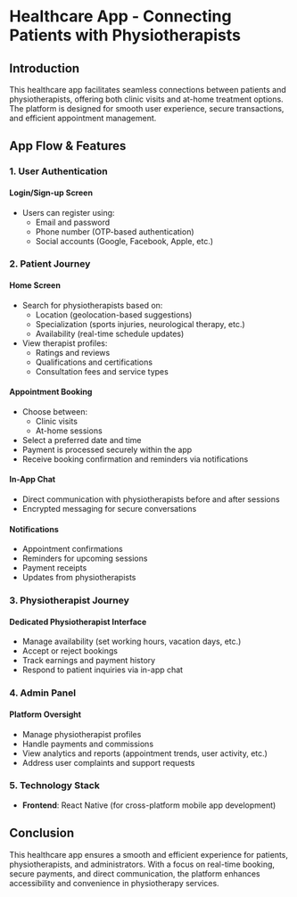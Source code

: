 # Healthcare App - Connecting Patients with Physiotherapists

## Introduction

This healthcare app facilitates seamless connections between patients and physiotherapists, offering both clinic visits and at-home treatment options. The platform is designed for smooth user experience, secure transactions, and efficient appointment management.

## App Flow & Features

### 1. User Authentication

#### Login/Sign-up Screen

- Users can register using:
  - Email and password
  - Phone number (OTP-based authentication)
  - Social accounts (Google, Facebook, Apple, etc.)

### 2. Patient Journey

#### Home Screen

- Search for physiotherapists based on:
  - Location (geolocation-based suggestions)
  - Specialization (sports injuries, neurological therapy, etc.)
  - Availability (real-time schedule updates)
- View therapist profiles:
  - Ratings and reviews
  - Qualifications and certifications
  - Consultation fees and service types

#### Appointment Booking

- Choose between:
  - Clinic visits
  - At-home sessions
- Select a preferred date and time
- Payment is processed securely within the app
- Receive booking confirmation and reminders via notifications

#### In-App Chat

- Direct communication with physiotherapists before and after sessions
- Encrypted messaging for secure conversations

#### Notifications

- Appointment confirmations
- Reminders for upcoming sessions
- Payment receipts
- Updates from physiotherapists

### 3. Physiotherapist Journey

#### Dedicated Physiotherapist Interface

- Manage availability (set working hours, vacation days, etc.)
- Accept or reject bookings
- Track earnings and payment history
- Respond to patient inquiries via in-app chat

### 4. Admin Panel

#### Platform Oversight

- Manage physiotherapist profiles
- Handle payments and commissions
- View analytics and reports (appointment trends, user activity, etc.)
- Address user complaints and support requests

### 5. Technology Stack

- **Frontend**: React Native (for cross-platform mobile app development)
<!-- - **Backend**: Go (Golang) for performance and scalability
- **Database**: MongoDB (for location-based services and data storage)
- **Geolocation Services**: Used for finding nearby physiotherapists
- **Payment Gateway**: Razorpay (for secure transactions)
- **Notifications**: Firebase Cloud Messaging (FCM) for real-time updates
- **Chat Functionality**: WebSockets for instant messaging -->

## Conclusion

This healthcare app ensures a smooth and efficient experience for patients, physiotherapists, and administrators. With a focus on real-time booking, secure payments, and direct communication, the platform enhances accessibility and convenience in physiotherapy services.
